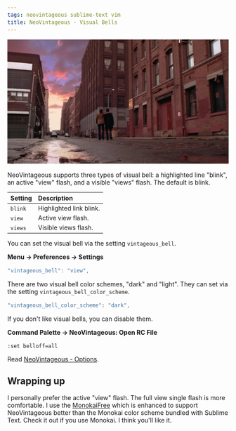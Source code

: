 ```yaml
---
tags: neovintageous sublime-text vim
title: NeoVintageous - Visual Bells
---
```


![Vanilla Sky (2001)](/assets/vanilla-sky.webp)

NeoVintageous supports three types of visual bell: a highlighted line "blink", an active "view" flash, and a visible "views" flash. The default is blink.

Setting | Description
:------ | :----------
`blink` | Highlighted link blink.
`view`  | Active view flash.
`views` | Visible views flash.

You can set the visual bell via the setting `vintageous_bell`.

**Menu → Preferences → Settings**

```js
"vintageous_bell": "view",
````

There are two visual bell color schemes, "dark" and "light". They can set via the setting `vintageous_bell_color_scheme`.

```js
"vintageous_bell_color_scheme": "dark",
````

If you don't like visual bells, you can disable them.

**Command Palette → NeoVintageous: Open RC File**

```vim
:set belloff=all
```

Read [NeoVintageous - Options](/2023/06/01/neovintageous-options/).

## Wrapping up

I personally prefer the active "view" flash. The full view single flash is more comfortable. I use the [MonokaiFree](/2023/05/25/monokai-free-a-sublime-text-color-scheme/) which is enhanced to support NeoVintageous better than the Monokai color scheme bundled with Sublime Text. Check it out if you use Monokai. I think you'll like it.

